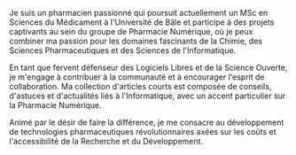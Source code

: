 Je suis un pharmacien passionné qui poursuit actuellement un MSc en Sciences du Médicament à l'Université de Bâle et participe à des projets captivants au sein du groupe de Pharmacie Numérique, où je peux combiner ma passion pour les domaines fascinants de la Chimie, des Sciences Pharmaceutiques et des Sciences de l'Informatique.

En tant que fervent défenseur des Logiciels Libres et de la Science Ouverte, je m'engage à contribuer à la communauté et à encourager l'esprit de collaboration. Ma collection d'articles courts est composée de conseils, d'astuces et d'actualités liés à l'Informatique, avec un accent particulier sur la Pharmacie Numérique.

Animé par le désir de faire la différence, je me consacre au développement de technologies pharmaceutiques révolutionnaires axées sur les coûts et l'accessibilité de la Recherche et du Développement.